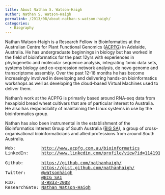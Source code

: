 ```yaml
---
title: About Nathan S. Watson-Haigh
author: Nathan S. Watson-Haigh
permalink: /2013/08/about-nathan-s-watson-haigh/
categories:
  - Biography
---
```

Nathan Watson-Haigh is a Research Fellow in Bioinformatics at the Australian Centre for Plant Functional Genomics ([ACPFG][1]) in Adelaide, Australia. He has undergraduate beginnings in biology but has worked in the field of bioinformatics for the past 12yrs with experiences in phylogenetic and molecular sequence analysis, integrating &#8216;omic data sets, systems biology and co-expression network analysis, de novo genome and transcriptome assembly. Over the past 12-18 months he has become increasingly involved in developing and delivering hands-on bioinformatics workshops as well as developing the cloud-based Virtual Machines used to deliver them.

Nathan&#8217;s work at the ACPFG is primarily based around RNA-seq data from hexaploid bread wheat cultivars that are of particular interest to Australia. He also has responsibility of maintaining the Linux systems in use by the bioinformatics group.

Nathan has also been instrumental in the establishment of the Bioinformatics Interest Group of South Australia ([BIG SA][2]), a group of cross-organisational bioinformaticians and allied professions from around South Australia.

<pre>Web:          <a href="http://www.acpfg.com.au/bioinformatics">http://www.acpfg.com.au/bioinformatics</a>
LinkedIn:     <a href="http://www.linkedin.com/profile/view?id=114191748">http://www.linkedin.com/profile/view?id=114191748</a>

Github:       <a href="https://github.com/nathanhaigh/">https://github.com/nathanhaigh/</a>
              <a href="https://gist.github.com/nathanhaigh/">https://gist.github.com/nathanhaigh/</a>
Twitter:      <a href="https://twitter.com/watsonhaigh">@watsonhaigh</a>
              <a href="https://twitter.com/BIG_SA1">@BIG_SA1</a>
RID:          <a href="http://www.researcherid.com/rid/B-9833-2008">B-9833-2008</a>
ResearchGate: <a href="https://www.researchgate.net/profile/Nathan_Watson-Haigh/">Nathan_Watson-Haigh</a></pre>

<!--[if gte mso 9]><xml><br />
<o:OfficeDocumentSettings><br />
<o:AllowPNG/><br />
</o:OfficeDocumentSettings><br />
</xml><![endif]-->

<!--[if gte mso 9]><xml><br />
<w:WordDocument><br />
<w:View>Normal</w:View><br />
<w:Zoom>0</w:Zoom><br />
<w:TrackMoves/><br />
<w:TrackFormatting/><br />
<w:PunctuationKerning/><br />
<w:ValidateAgainstSchemas/><br />
<w:SaveIfXMLInvalid>false</w:SaveIfXMLInvalid><br />
<w:IgnoreMixedContent>false</w:IgnoreMixedContent><br />
<w:AlwaysShowPlaceholderText>false</w:AlwaysShowPlaceholderText><br />
<w:DoNotPromoteQF/><br />
<w:LidThemeOther>EN-GB</w:LidThemeOther><br />
<w:LidThemeAsian>X-NONE</w:LidThemeAsian><br />
<w:LidThemeComplexScript>X-NONE</w:LidThemeComplexScript><br />
<w:Compatibility><br />
<w:BreakWrappedTables/><br />
<w:SnapToGridInCell/><br />
<w:WrapTextWithPunct/><br />
<w:UseAsianBreakRules/><br />
<w:DontGrowAutofit/><br />
<w:SplitPgBreakAndParaMark/><br />
<w:EnableOpenTypeKerning/><br />
<w:DontFlipMirrorIndents/><br />
<w:OverrideTableStyleHps/><br />
</w:Compatibility><br />
<m:mathPr><br />
<m:mathFont m:val="Cambria Math"/><br />
<m:brkBin m:val="before"/><br />
<m:brkBinSub m:val="&#45;-"/><br />
<m:smallFrac m:val="off"/><br />
<m:dispDef/><br />
<m:lMargin m:val="0"/><br />
<m:rMargin m:val="0"/><br />
<m:defJc m:val="centerGroup"/><br />
<m:wrapIndent m:val="1440"/><br />
<m:intLim m:val="subSup"/><br />
<m:naryLim m:val="undOvr"/><br />
</m:mathPr></w:WordDocument><br />
</xml><![endif]-->

<!--[if gte mso 9]><xml><br />
<w:LatentStyles DefLockedState="false" DefUnhideWhenUsed="true"<br />
DefSemiHidden="true" DefQFormat="false" DefPriority="99"<br />
LatentStyleCount="267"><br />
<w:LsdException Locked="false" Priority="0" SemiHidden="false"<br />
UnhideWhenUsed="false" QFormat="true" Name="Normal"/><br />
<w:LsdException Locked="false" Priority="9" SemiHidden="false"<br />
UnhideWhenUsed="false" QFormat="true" Name="heading 1"/><br />
<w:LsdException Locked="false" Priority="9" QFormat="true" Name="heading 2"/><br />
<w:LsdException Locked="false" Priority="9" QFormat="true" Name="heading 3"/><br />
<w:LsdException Locked="false" Priority="9" QFormat="true" Name="heading 4"/><br />
<w:LsdException Locked="false" Priority="9" QFormat="true" Name="heading 5"/><br />
<w:LsdException Locked="false" Priority="9" QFormat="true" Name="heading 6"/><br />
<w:LsdException Locked="false" Priority="9" QFormat="true" Name="heading 7"/><br />
<w:LsdException Locked="false" Priority="9" QFormat="true" Name="heading 8"/><br />
<w:LsdException Locked="false" Priority="9" QFormat="true" Name="heading 9"/><br />
<w:LsdException Locked="false" Priority="39" Name="toc 1"/><br />
<w:LsdException Locked="false" Priority="39" Name="toc 2"/><br />
<w:LsdException Locked="false" Priority="39" Name="toc 3"/><br />
<w:LsdException Locked="false" Priority="39" Name="toc 4"/><br />
<w:LsdException Locked="false" Priority="39" Name="toc 5"/><br />
<w:LsdException Locked="false" Priority="39" Name="toc 6"/><br />
<w:LsdException Locked="false" Priority="39" Name="toc 7"/><br />
<w:LsdException Locked="false" Priority="39" Name="toc 8"/><br />
<w:LsdException Locked="false" Priority="39" Name="toc 9"/><br />
<w:LsdException Locked="false" Priority="35" QFormat="true" Name="caption"/><br />
<w:LsdException Locked="false" Priority="10" SemiHidden="false"<br />
UnhideWhenUsed="false" QFormat="true" Name="Title"/><br />
<w:LsdException Locked="false" Priority="1" Name="Default Paragraph Font"/><br />
<w:LsdException Locked="false" Priority="11" SemiHidden="false"<br />
UnhideWhenUsed="false" QFormat="true" Name="Subtitle"/><br />
<w:LsdException Locked="false" Priority="22" SemiHidden="false"<br />
UnhideWhenUsed="false" QFormat="true" Name="Strong"/><br />
<w:LsdException Locked="false" Priority="20" SemiHidden="false"<br />
UnhideWhenUsed="false" QFormat="true" Name="Emphasis"/><br />
<w:LsdException Locked="false" Priority="59" SemiHidden="false"<br />
UnhideWhenUsed="false" Name="Table Grid"/><br />
<w:LsdException Locked="false" UnhideWhenUsed="false" Name="Placeholder Text"/><br />
<w:LsdException Locked="false" Priority="1" SemiHidden="false"<br />
UnhideWhenUsed="false" QFormat="true" Name="No Spacing"/><br />
<w:LsdException Locked="false" Priority="60" SemiHidden="false"<br />
UnhideWhenUsed="false" Name="Light Shading"/><br />
<w:LsdException Locked="false" Priority="61" SemiHidden="false"<br />
UnhideWhenUsed="false" Name="Light List"/><br />
<w:LsdException Locked="false" Priority="62" SemiHidden="false"<br />
UnhideWhenUsed="false" Name="Light Grid"/><br />
<w:LsdException Locked="false" Priority="63" SemiHidden="false"<br />
UnhideWhenUsed="false" Name="Medium Shading 1"/><br />
<w:LsdException Locked="false" Priority="64" SemiHidden="false"<br />
UnhideWhenUsed="false" Name="Medium Shading 2"/><br />
<w:LsdException Locked="false" Priority="65" SemiHidden="false"<br />
UnhideWhenUsed="false" Name="Medium List 1"/><br />
<w:LsdException Locked="false" Priority="66" SemiHidden="false"<br />
UnhideWhenUsed="false" Name="Medium List 2"/><br />
<w:LsdException Locked="false" Priority="67" SemiHidden="false"<br />
UnhideWhenUsed="false" Name="Medium Grid 1"/><br />
<w:LsdException Locked="false" Priority="68" SemiHidden="false"<br />
UnhideWhenUsed="false" Name="Medium Grid 2"/><br />
<w:LsdException Locked="false" Priority="69" SemiHidden="false"<br />
UnhideWhenUsed="false" Name="Medium Grid 3"/><br />
<w:LsdException Locked="false" Priority="70" SemiHidden="false"<br />
UnhideWhenUsed="false" Name="Dark List"/><br />
<w:LsdException Locked="false" Priority="71" SemiHidden="false"<br />
UnhideWhenUsed="false" Name="Colorful Shading"/><br />
<w:LsdException Locked="false" Priority="72" SemiHidden="false"<br />
UnhideWhenUsed="false" Name="Colorful List"/><br />
<w:LsdException Locked="false" Priority="73" SemiHidden="false"<br />
UnhideWhenUsed="false" Name="Colorful Grid"/><br />
<w:LsdException Locked="false" Priority="60" SemiHidden="false"<br />
UnhideWhenUsed="false" Name="Light Shading Accent 1"/><br />
<w:LsdException Locked="false" Priority="61" SemiHidden="false"<br />
UnhideWhenUsed="false" Name="Light List Accent 1"/><br />
<w:LsdException Locked="false" Priority="62" SemiHidden="false"<br />
UnhideWhenUsed="false" Name="Light Grid Accent 1"/><br />
<w:LsdException Locked="false" Priority="63" SemiHidden="false"<br />
UnhideWhenUsed="false" Name="Medium Shading 1 Accent 1"/><br />
<w:LsdException Locked="false" Priority="64" SemiHidden="false"<br />
UnhideWhenUsed="false" Name="Medium Shading 2 Accent 1"/><br />
<w:LsdException Locked="false" Priority="65" SemiHidden="false"<br />
UnhideWhenUsed="false" Name="Medium List 1 Accent 1"/><br />
<w:LsdException Locked="false" UnhideWhenUsed="false" Name="Revision"/><br />
<w:LsdException Locked="false" Priority="34" SemiHidden="false"<br />
UnhideWhenUsed="false" QFormat="true" Name="List Paragraph"/><br />
<w:LsdException Locked="false" Priority="29" SemiHidden="false"<br />
UnhideWhenUsed="false" QFormat="true" Name="Quote"/><br />
<w:LsdException Locked="false" Priority="30" SemiHidden="false"<br />
UnhideWhenUsed="false" QFormat="true" Name="Intense Quote"/><br />
<w:LsdException Locked="false" Priority="66" SemiHidden="false"<br />
UnhideWhenUsed="false" Name="Medium List 2 Accent 1"/><br />
<w:LsdException Locked="false" Priority="67" SemiHidden="false"<br />
UnhideWhenUsed="false" Name="Medium Grid 1 Accent 1"/><br />
<w:LsdException Locked="false" Priority="68" SemiHidden="false"<br />
UnhideWhenUsed="false" Name="Medium Grid 2 Accent 1"/><br />
<w:LsdException Locked="false" Priority="69" SemiHidden="false"<br />
UnhideWhenUsed="false" Name="Medium Grid 3 Accent 1"/><br />
<w:LsdException Locked="false" Priority="70" SemiHidden="false"<br />
UnhideWhenUsed="false" Name="Dark List Accent 1"/><br />
<w:LsdException Locked="false" Priority="71" SemiHidden="false"<br />
UnhideWhenUsed="false" Name="Colorful Shading Accent 1"/><br />
<w:LsdException Locked="false" Priority="72" SemiHidden="false"<br />
UnhideWhenUsed="false" Name="Colorful List Accent 1"/><br />
<w:LsdException Locked="false" Priority="73" SemiHidden="false"<br />
UnhideWhenUsed="false" Name="Colorful Grid Accent 1"/><br />
<w:LsdException Locked="false" Priority="60" SemiHidden="false"<br />
UnhideWhenUsed="false" Name="Light Shading Accent 2"/><br />
<w:LsdException Locked="false" Priority="61" SemiHidden="false"<br />
UnhideWhenUsed="false" Name="Light List Accent 2"/><br />
<w:LsdException Locked="false" Priority="62" SemiHidden="false"<br />
UnhideWhenUsed="false" Name="Light Grid Accent 2"/><br />
<w:LsdException Locked="false" Priority="63" SemiHidden="false"<br />
UnhideWhenUsed="false" Name="Medium Shading 1 Accent 2"/><br />
<w:LsdException Locked="false" Priority="64" SemiHidden="false"<br />
UnhideWhenUsed="false" Name="Medium Shading 2 Accent 2"/><br />
<w:LsdException Locked="false" Priority="65" SemiHidden="false"<br />
UnhideWhenUsed="false" Name="Medium List 1 Accent 2"/><br />
<w:LsdException Locked="false" Priority="66" SemiHidden="false"<br />
UnhideWhenUsed="false" Name="Medium List 2 Accent 2"/><br />
<w:LsdException Locked="false" Priority="67" SemiHidden="false"<br />
UnhideWhenUsed="false" Name="Medium Grid 1 Accent 2"/><br />
<w:LsdException Locked="false" Priority="68" SemiHidden="false"<br />
UnhideWhenUsed="false" Name="Medium Grid 2 Accent 2"/><br />
<w:LsdException Locked="false" Priority="69" SemiHidden="false"<br />
UnhideWhenUsed="false" Name="Medium Grid 3 Accent 2"/><br />
<w:LsdException Locked="false" Priority="70" SemiHidden="false"<br />
UnhideWhenUsed="false" Name="Dark List Accent 2"/><br />
<w:LsdException Locked="false" Priority="71" SemiHidden="false"<br />
UnhideWhenUsed="false" Name="Colorful Shading Accent 2"/><br />
<w:LsdException Locked="false" Priority="72" SemiHidden="false"<br />
UnhideWhenUsed="false" Name="Colorful List Accent 2"/><br />
<w:LsdException Locked="false" Priority="73" SemiHidden="false"<br />
UnhideWhenUsed="false" Name="Colorful Grid Accent 2"/><br />
<w:LsdException Locked="false" Priority="60" SemiHidden="false"<br />
UnhideWhenUsed="false" Name="Light Shading Accent 3"/><br />
<w:LsdException Locked="false" Priority="61" SemiHidden="false"<br />
UnhideWhenUsed="false" Name="Light List Accent 3"/><br />
<w:LsdException Locked="false" Priority="62" SemiHidden="false"<br />
UnhideWhenUsed="false" Name="Light Grid Accent 3"/><br />
<w:LsdException Locked="false" Priority="63" SemiHidden="false"<br />
UnhideWhenUsed="false" Name="Medium Shading 1 Accent 3"/><br />
<w:LsdException Locked="false" Priority="64" SemiHidden="false"<br />
UnhideWhenUsed="false" Name="Medium Shading 2 Accent 3"/><br />
<w:LsdException Locked="false" Priority="65" SemiHidden="false"<br />
UnhideWhenUsed="false" Name="Medium List 1 Accent 3"/><br />
<w:LsdException Locked="false" Priority="66" SemiHidden="false"<br />
UnhideWhenUsed="false" Name="Medium List 2 Accent 3"/><br />
<w:LsdException Locked="false" Priority="67" SemiHidden="false"<br />
UnhideWhenUsed="false" Name="Medium Grid 1 Accent 3"/><br />
<w:LsdException Locked="false" Priority="68" SemiHidden="false"<br />
UnhideWhenUsed="false" Name="Medium Grid 2 Accent 3"/><br />
<w:LsdException Locked="false" Priority="69" SemiHidden="false"<br />
UnhideWhenUsed="false" Name="Medium Grid 3 Accent 3"/><br />
<w:LsdException Locked="false" Priority="70" SemiHidden="false"<br />
UnhideWhenUsed="false" Name="Dark List Accent 3"/><br />
<w:LsdException Locked="false" Priority="71" SemiHidden="false"<br />
UnhideWhenUsed="false" Name="Colorful Shading Accent 3"/><br />
<w:LsdException Locked="false" Priority="72" SemiHidden="false"<br />
UnhideWhenUsed="false" Name="Colorful List Accent 3"/><br />
<w:LsdException Locked="false" Priority="73" SemiHidden="false"<br />
UnhideWhenUsed="false" Name="Colorful Grid Accent 3"/><br />
<w:LsdException Locked="false" Priority="60" SemiHidden="false"<br />
UnhideWhenUsed="false" Name="Light Shading Accent 4"/><br />
<w:LsdException Locked="false" Priority="61" SemiHidden="false"<br />
UnhideWhenUsed="false" Name="Light List Accent 4"/><br />
<w:LsdException Locked="false" Priority="62" SemiHidden="false"<br />
UnhideWhenUsed="false" Name="Light Grid Accent 4"/><br />
<w:LsdException Locked="false" Priority="63" SemiHidden="false"<br />
UnhideWhenUsed="false" Name="Medium Shading 1 Accent 4"/><br />
<w:LsdException Locked="false" Priority="64" SemiHidden="false"<br />
UnhideWhenUsed="false" Name="Medium Shading 2 Accent 4"/><br />
<w:LsdException Locked="false" Priority="65" SemiHidden="false"<br />
UnhideWhenUsed="false" Name="Medium List 1 Accent 4"/><br />
<w:LsdException Locked="false" Priority="66" SemiHidden="false"<br />
UnhideWhenUsed="false" Name="Medium List 2 Accent 4"/><br />
<w:LsdException Locked="false" Priority="67" SemiHidden="false"<br />
UnhideWhenUsed="false" Name="Medium Grid 1 Accent 4"/><br />
<w:LsdException Locked="false" Priority="68" SemiHidden="false"<br />
UnhideWhenUsed="false" Name="Medium Grid 2 Accent 4"/><br />
<w:LsdException Locked="false" Priority="69" SemiHidden="false"<br />
UnhideWhenUsed="false" Name="Medium Grid 3 Accent 4"/><br />
<w:LsdException Locked="false" Priority="70" SemiHidden="false"<br />
UnhideWhenUsed="false" Name="Dark List Accent 4"/><br />
<w:LsdException Locked="false" Priority="71" SemiHidden="false"<br />
UnhideWhenUsed="false" Name="Colorful Shading Accent 4"/><br />
<w:LsdException Locked="false" Priority="72" SemiHidden="false"<br />
UnhideWhenUsed="false" Name="Colorful List Accent 4"/><br />
<w:LsdException Locked="false" Priority="73" SemiHidden="false"<br />
UnhideWhenUsed="false" Name="Colorful Grid Accent 4"/><br />
<w:LsdException Locked="false" Priority="60" SemiHidden="false"<br />
UnhideWhenUsed="false" Name="Light Shading Accent 5"/><br />
<w:LsdException Locked="false" Priority="61" SemiHidden="false"<br />
UnhideWhenUsed="false" Name="Light List Accent 5"/><br />
<w:LsdException Locked="false" Priority="62" SemiHidden="false"<br />
UnhideWhenUsed="false" Name="Light Grid Accent 5"/><br />
<w:LsdException Locked="false" Priority="63" SemiHidden="false"<br />
UnhideWhenUsed="false" Name="Medium Shading 1 Accent 5"/><br />
<w:LsdException Locked="false" Priority="64" SemiHidden="false"<br />
UnhideWhenUsed="false" Name="Medium Shading 2 Accent 5"/><br />
<w:LsdException Locked="false" Priority="65" SemiHidden="false"<br />
UnhideWhenUsed="false" Name="Medium List 1 Accent 5"/><br />
<w:LsdException Locked="false" Priority="66" SemiHidden="false"<br />
UnhideWhenUsed="false" Name="Medium List 2 Accent 5"/><br />
<w:LsdException Locked="false" Priority="67" SemiHidden="false"<br />
UnhideWhenUsed="false" Name="Medium Grid 1 Accent 5"/><br />
<w:LsdException Locked="false" Priority="68" SemiHidden="false"<br />
UnhideWhenUsed="false" Name="Medium Grid 2 Accent 5"/><br />
<w:LsdException Locked="false" Priority="69" SemiHidden="false"<br />
UnhideWhenUsed="false" Name="Medium Grid 3 Accent 5"/><br />
<w:LsdException Locked="false" Priority="70" SemiHidden="false"<br />
UnhideWhenUsed="false" Name="Dark List Accent 5"/><br />
<w:LsdException Locked="false" Priority="71" SemiHidden="false"<br />
UnhideWhenUsed="false" Name="Colorful Shading Accent 5"/><br />
<w:LsdException Locked="false" Priority="72" SemiHidden="false"<br />
UnhideWhenUsed="false" Name="Colorful List Accent 5"/><br />
<w:LsdException Locked="false" Priority="73" SemiHidden="false"<br />
UnhideWhenUsed="false" Name="Colorful Grid Accent 5"/><br />
<w:LsdException Locked="false" Priority="60" SemiHidden="false"<br />
UnhideWhenUsed="false" Name="Light Shading Accent 6"/><br />
<w:LsdException Locked="false" Priority="61" SemiHidden="false"<br />
UnhideWhenUsed="false" Name="Light List Accent 6"/><br />
<w:LsdException Locked="false" Priority="62" SemiHidden="false"<br />
UnhideWhenUsed="false" Name="Light Grid Accent 6"/><br />
<w:LsdException Locked="false" Priority="63" SemiHidden="false"<br />
UnhideWhenUsed="false" Name="Medium Shading 1 Accent 6"/><br />
<w:LsdException Locked="false" Priority="64" SemiHidden="false"<br />
UnhideWhenUsed="false" Name="Medium Shading 2 Accent 6"/><br />
<w:LsdException Locked="false" Priority="65" SemiHidden="false"<br />
UnhideWhenUsed="false" Name="Medium List 1 Accent 6"/><br />
<w:LsdException Locked="false" Priority="66" SemiHidden="false"<br />
UnhideWhenUsed="false" Name="Medium List 2 Accent 6"/><br />
<w:LsdException Locked="false" Priority="67" SemiHidden="false"<br />
UnhideWhenUsed="false" Name="Medium Grid 1 Accent 6"/><br />
<w:LsdException Locked="false" Priority="68" SemiHidden="false"<br />
UnhideWhenUsed="false" Name="Medium Grid 2 Accent 6"/><br />
<w:LsdException Locked="false" Priority="69" SemiHidden="false"<br />
UnhideWhenUsed="false" Name="Medium Grid 3 Accent 6"/><br />
<w:LsdException Locked="false" Priority="70" SemiHidden="false"<br />
UnhideWhenUsed="false" Name="Dark List Accent 6"/><br />
<w:LsdException Locked="false" Priority="71" SemiHidden="false"<br />
UnhideWhenUsed="false" Name="Colorful Shading Accent 6"/><br />
<w:LsdException Locked="false" Priority="72" SemiHidden="false"<br />
UnhideWhenUsed="false" Name="Colorful List Accent 6"/><br />
<w:LsdException Locked="false" Priority="73" SemiHidden="false"<br />
UnhideWhenUsed="false" Name="Colorful Grid Accent 6"/><br />
<w:LsdException Locked="false" Priority="19" SemiHidden="false"<br />
UnhideWhenUsed="false" QFormat="true" Name="Subtle Emphasis"/><br />
<w:LsdException Locked="false" Priority="21" SemiHidden="false"<br />
UnhideWhenUsed="false" QFormat="true" Name="Intense Emphasis"/><br />
<w:LsdException Locked="false" Priority="31" SemiHidden="false"<br />
UnhideWhenUsed="false" QFormat="true" Name="Subtle Reference"/><br />
<w:LsdException Locked="false" Priority="32" SemiHidden="false"<br />
UnhideWhenUsed="false" QFormat="true" Name="Intense Reference"/><br />
<w:LsdException Locked="false" Priority="33" SemiHidden="false"<br />
UnhideWhenUsed="false" QFormat="true" Name="Book Title"/><br />
<w:LsdException Locked="false" Priority="37" Name="Bibliography"/><br />
<w:LsdException Locked="false" Priority="39" QFormat="true" Name="TOC Heading"/><br />
</w:LatentStyles><br />
</xml><![endif]-->

<!--[if gte mso 10]></p>

<p><![endif]-->

 [1]: http://www.acpfg.com.au/
 [2]: http://www.bigsa.org.au
